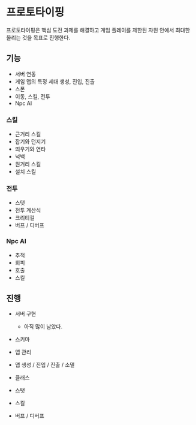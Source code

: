 # 프로토타이핑 

프로토타이핑은 핵심 도전 과제를 해결하고 게임 플레이를 제한된 자원 안에서 
최대한 올리는 것을 목표로 진행한다. 

## 기능 

- 서버 연동 
- 게임 맵의 특정 세대 생성, 진입, 진출 
- 스폰
- 이동, 스킬, 전투 
- Npc AI 

### 스킬 

- 근거리 스킬 
- 잡기와 던지기 
- 띄우기와 연타 
- 넉백
- 원거리 스킬 
- 설치 스킬 

### 전투 

- 스탯 
- 전투 계산식 
- 크리티컬 
- 버프 / 디버프 

### Npc AI 

- 추적 
- 회피 
- 호출 
- 스킬 


## 진행 

- 서버 구현 
    - 아직 많이 남았다. 
    
- 스키마 

- 맵 관리 

- 맵 생성 / 진입 / 진출 / 소멸 

- 클래스 
- 스탯 
- 스킬 
- 버프 / 디버프 

